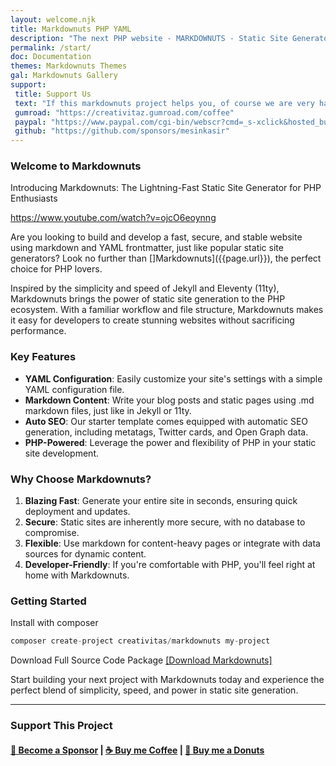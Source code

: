```yaml
---
layout: welcome.njk
title: Markdownuts PHP YAML
description: "The next PHP website - MARKDOWNUTS - Static Site Generator alternative run on PHP"
permalink: /start/
doc: Documentation
themes: Markdownuts Themes
gal: Markdownuts Gallery
support: 
 title: Support Us
 text: "If this markdownuts project helps you, of course we are very happy, and you can also support us by buying our developer team a cup of coffee !!"
 gumroad: "https://creativitaz.gumroad.com/coffee"
 paypal: "https://www.paypal.com/cgi-bin/webscr?cmd=_s-xclick&hosted_button_id=JVZVXBC4N9DAN"
 github: "https://github.com/sponsors/mesinkasir"
---
```

### Welcome to Markdownuts

Introducing Markdownuts: The Lightning-Fast Static Site Generator for PHP Enthusiasts

https://www.youtube.com/watch?v=ojcO6eoynng

Are you looking to build and develop a fast, secure, and stable website using markdown and YAML frontmatter, just like popular static site generators? Look no further than []Markdownuts]({{page.url}}), the perfect choice for PHP lovers.

Inspired by the simplicity and speed of Jekyll and Eleventy (11ty), Markdownuts brings the power of static site generation to the PHP ecosystem. With a familiar workflow and file structure, Markdownuts makes it easy for developers to create stunning websites without sacrificing performance.

### Key Features

- **YAML Configuration**: Easily customize your site's settings with a simple YAML configuration file.
- **Markdown Content**: Write your blog posts and static pages using .md markdown files, just like in Jekyll or 11ty.
- **Auto SEO**: Our starter template comes equipped with automatic SEO generation, including metatags, Twitter cards, and Open Graph data.
- **PHP-Powered**: Leverage the power and flexibility of PHP in your static site development.

### Why Choose Markdownuts?

1. **Blazing Fast**: Generate your entire site in seconds, ensuring quick deployment and updates.
2. **Secure**: Static sites are inherently more secure, with no database to compromise.
3. **Flexible**: Use markdown for content-heavy pages or integrate with data sources for dynamic content.
4. **Developer-Friendly**: If you're comfortable with PHP, you'll feel right at home with Markdownuts.

### Getting Started

Install with composer 

```php
composer create-project creativitas/markdownuts my-project
```

Download Full Source Code Package [[Download Markdownuts]](https://creativitaz.gumroad.com/l/markdownuts-starter)

Start building your next project with Markdownuts today and experience the perfect blend of simplicity, speed, and power in static site generation.

----

### Support This Project

#### [🚀 Become a Sponsor](https://github.com/sponsors/mesinkasir) | [☕ Buy me Coffee](https://www.paypal.com/cgi-bin/webscr?cmd=_s-xclick&hosted_button_id=JVZVXBC4N9DAN) |  [🍩 Buy me a Donuts](https://creativitaz.gumroad.com/coffee)

